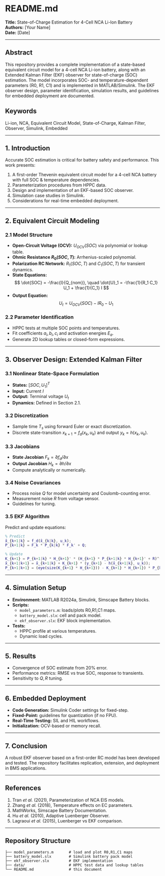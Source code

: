# README.md

**Title:** State-of-Charge Estimation for 4-Cell NCA Li-Ion Battery  
**Authors:** [Your Name]  
**Date:** [Date]  

---

## Abstract  
This repository provides a complete implementation of a state-based equivalent circuit model for a 4-cell NCA Li-ion battery, along with an Extended Kalman Filter (EKF) observer for state-of-charge (SOC) estimation. The model incorporates SOC- and temperature-dependent parameters (R0, R1, C1) and is implemented in MATLAB/Simulink. The EKF observer design, parameter identification, simulation results, and guidelines for embedded deployment are documented.

## Keywords  
Li-ion, NCA, Equivalent Circuit Model, State-of-Charge, Kalman Filter, Observer, Simulink, Embedded

---

## 1. Introduction  
Accurate SOC estimation is critical for battery safety and performance. This work presents:

1. A first-order Thevenin equivalent circuit model for a 4-cell NCA battery with full SOC & temperature dependencies.  
2. Parameterization procedures from HPPC data.  
3. Design and implementation of an EKF-based SOC observer.  
4. Simulation case studies in Simulink.  
5. Considerations for real-time embedded deployment.

---

## 2. Equivalent Circuit Modeling  
### 2.1 Model Structure  
- **Open-Circuit Voltage (OCV):** $U_{OCV}(SOC)$ via polynomial or lookup table.  
- **Ohmic Resistance $R_0(SOC,T)$:** Arrhenius-scaled polynomial.  
- **Polarization RC Network:** $R_1(SOC,T)$ and $C_1(SOC,T)$ for transient dynamics.  
- **State Equations:**  
  $$
  \dot{SOC} = -\frac{I}{Q_{nom}}, \quad
  \dot{U}_1 = -\frac{1}{R_1 C_1} U_1 + \frac{1}{C_1} I
  $$  
- **Output Equation:**  
  $$
  U_t = U_{OCV}(SOC) - I R_0 - U_1
  $$

### 2.2 Parameter Identification  
- HPPC tests at multiple SOC points and temperatures.  
- Fit coefficients $a_i,b_i,c_i$ and activation energies $E_a$.  
- Generate 2D lookup tables or closed-form expressions.

---

## 3. Observer Design: Extended Kalman Filter  
### 3.1 Nonlinear State-Space Formulation  
- **States:** $[SOC, U_1]^T$  
- **Input:** Current $I$  
- **Output:** Terminal voltage $U_t$  
- **Dynamics:** Defined in Section 2.1.

### 3.2 Discretization  
- Sample time $T_s$ using forward Euler or exact discretization.  
- Discrete state-transition $x_{k+1} = f_d(x_k,u_k)$ and output $y_k = h(x_k,u_k)$.

### 3.3 Jacobians  
- **State Jacobian** $F_k = \partial f_d/\partial x$  
- **Output Jacobian** $H_k = \partial h/\partial x$  
- Compute analytically or numerically.

### 3.4 Noise Covariances  
- Process noise $Q$ for model uncertainty and Coulomb-counting error.  
- Measurement noise $R$ from voltage sensor.  
- Guidelines for tuning.

### 3.5 EKF Algorithm  
Predict and update equations:  
```matlab
% Predict
x̂_{k+1|k} = f_d(x̂_{k|k}, u_k);
P_{k+1|k} = F_k * P_{k|k} * F_k' + Q;

% Update
K_{k+1} = P_{k+1|k} * H_{k+1}' * (H_{k+1} * P_{k+1|k} * H_{k+1}' + R)^-1;
x̂_{k+1|k+1} = x̂_{k+1|k} + K_{k+1} * (y_{k+1} - h(x̂_{k+1|k}, u_k));
P_{k+1|k+1} = (eye(size(K_{k+1} * H_{k+1})) - K_{k+1} * H_{k+1}) * P_{k+1|k};
```

---

## 4. Simulation Setup  
- **Environment:** MATLAB R2024a, Simulink, Simscape Battery blocks.  
- **Scripts:**  
  - `model_parameters.m`: loads/plots R0,R1,C1 maps.  
  - `battery_model.slx`: cell and pack model.  
  - `ekf_observer.slx`: EKF block implementation.  
- **Tests:**  
  - HPPC profile at various temperatures.  
  - Dynamic load cycles.

---

## 5. Results  
- Convergence of SOC estimate from 20% error.  
- Performance metrics: RMSE vs true SOC, response to transients.  
- Sensitivity to $Q,R$ tuning.

---

## 6. Embedded Deployment  
- **Code Generation:** Simulink Coder settings for fixed-step.  
- **Fixed-Point:** guidelines for quantization (if no FPU).  
- **Real-Time Testing:** SIL and HIL workflows.  
- **Initialization:** OCV-based or memory recall.

---

## 7. Conclusion  
A robust EKF observer based on a first-order RC model has been developed and tested. The repository facilitates replication, extension, and deployment in BMS applications.

---

## References  
1. Tran *et al.* (2021), Parameterization of NCA EIS models.  
2. Zhang *et al.* (2018), Temperature effects on EC parameters.  
3. MathWorks, Simscape Battery Documentation.  
4. Hu *et al.* (2010), Adaptive Luenberger Observer.  
5. Lagraoui *et al.* (2015), Luenberger vs EKF comparison.

---

## Repository Structure  
```
├── model_parameters.m       # load and plot R0,R1,C1 maps
├── battery_model.slx        # Simulink battery pack model
├── ekf_observer.slx         # EKF implementation
├── data/                    # HPPC test data and lookup tables
└── README.md                # this document
```
